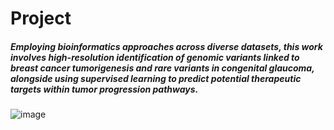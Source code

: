 # Project


##### Employing bioinformatics approaches across diverse datasets, this work involves high-resolution identification of genomic variants linked to breast cancer tumorigenesis and rare variants in congenital glaucoma, alongside using supervised learning to predict potential therapeutic targets within tumor progression pathways.


![image](https://github.com/user-attachments/assets/37d76fe5-272d-40aa-8909-fd12e459a9df)





